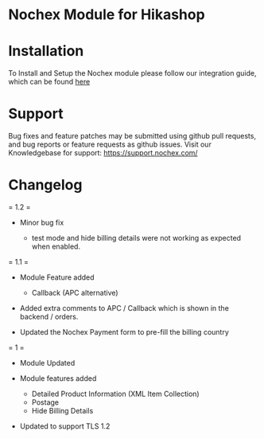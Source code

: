 Nochex Module for Hikashop
============

Installation
============
To Install and Setup the Nochex module please follow our integration guide, which can be found <a href="https://support.nochex.com/kb/faq.php?id=216">here</a>

Support
=====================
Bug fixes and feature patches may be submitted using github pull requests, and bug reports or feature requests as github issues.
Visit our Knowledgebase for support: https://support.nochex.com/ 

Changelog
=====================

= 1.2 =

  - Minor bug fix 
  
    - test mode and hide billing details were not working as expected when enabled. 

= 1.1 =

  - Module Feature added
  
    + Callback (APC alternative)
   
  - Added extra comments to APC / Callback which is shown in the backend / orders.  
  - Updated the Nochex Payment form to pre-fill the billing country
  
= 1 =
  
  - Module Updated
  
  - Module features added
  
    + Detailed Product Information (XML Item Collection)
    + Postage
    + Hide Billing Details
  
  - Updated to support TLS 1.2
